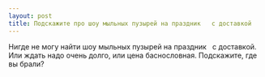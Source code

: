 ```yaml
---
layout: post 
title: Подскажите про шоу мыльных пузырей на праздник ‌ ‌ с доставкой 
--- 
```

Нигде не могу найти шоу мыльных пузырей на праздник ‌ ‌ с доставкой. Или ждать надо очень долго, или цена баснословная. Подскажите, где вы брали?